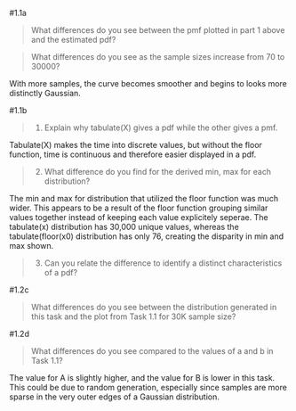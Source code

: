 #1.1a
>What differences do you see between the pmf plotted in part 1 above and the estimated pdf?



> What differences do you see as the sample sizes increase from 70 to 30000?

With more samples, the curve becomes smoother and begins to looks more distinctly Gaussian.

#1.1b
> 1. Explain why tabulate(X) gives a pdf while the other gives a pmf.

Tabulate(X) makes the time into discrete values, but without the floor function, time is continuous and therefore easier displayed in a pdf.

> 2. What difference do you find for the derived min, max for each distribution?

The min and max for distribution that utilized the floor function was much wider. This appears to be a result of the floor function grouping similar values together instead of keeping each value explicitely seperae. The tabulate(x) distribution has 30,000 unique values, whereas the tabulate(floor(x0) distribution has only 76, creating the disparity in min and max shown.

> 3. Can you relate the difference to identify a distinct characteristics of a pdf?


#1.2c
> What differences do you see between the distribution generated in this task and the plot from Task 1.1 for 30K sample size?

#1.2d
> What differences do you see compared to the values of a and b in Task 1.1?

The value for A is slightly higher, and the value for B is lower in this task. 
This could be due to random generation, especially since samples are more sparse in the very outer edges of a Gaussian distribution.
